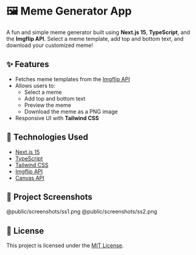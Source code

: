 # 🖼️ Meme Generator App

A fun and simple meme generator built using **Next.js 15**, **TypeScript**, and the **Imgflip API**. Select a meme template, add top and bottom text, and download your customized meme!

## ✨ Features

- Fetches meme templates from the [Imgflip API](https://api.imgflip.com/get_memes)
- Allows users to:
  - Select a meme
  - Add top and bottom text
  - Preview the meme
  - Download the meme as a PNG image
- Responsive UI with **Tailwind CSS**

## 🚀 Technologies Used

- [Next.js 15](https://nextjs.org/)
- [TypeScript](https://www.typescriptlang.org/)
- [Tailwind CSS](https://tailwindcss.com/)
- [Imgflip API](https://api.imgflip.com/)
- [Canvas API](https://developer.mozilla.org/en-US/docs/Web/API/Canvas_API)

## 🧠 Project Screenshots

@public/screenshots/ss1.png
@public/screenshots/ss2.png

## 📝 License

This project is licensed under the [MIT License](./LICENSE).
